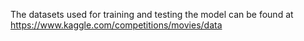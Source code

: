 The datasets used for training and testing the model can be found at  https://www.kaggle.com/competitions/movies/data
